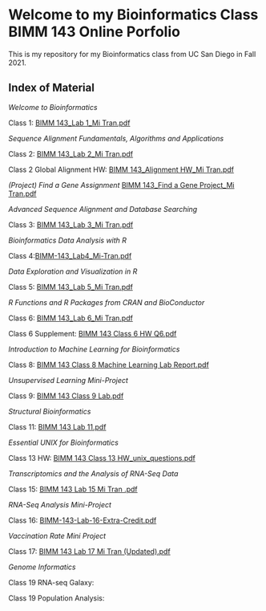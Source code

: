 # Welcome to my Bioinformatics Class BIMM 143 Online Porfolio

This is my repository for my Bioinformatics class from UC San Diego in Fall 2021. 

## Index of Material

*Welcome to Bioinformatics*

Class 1: [BIMM 143_Lab 1_Mi Tran.pdf](https://github.com/huemi25/BIMM-143/files/7666291/BIMM.143_Lab.1_Mi.Tran.pdf)

*Sequence Alignment Fundamentals, Algorithms and Applications*

Class 2: [BIMM 143_Lab 2_Mi Tran.pdf](https://github.com/huemi25/BIMM-143/files/7666301/BIMM.143_Lab.2_Mi.Tran.pdf)

Class 2 Global Alignment HW: [BIMM 143_Alignment HW_Mi Tran.pdf](https://github.com/huemi25/BIMM-143/files/7666328/BIMM.143_Alignment.HW_Mi.Tran.pdf)

*(Project) Find a Gene Assignment*
[BIMM 143_Find a Gene Project_Mi Tran.pdf](https://github.com/huemi25/BIMM-143/files/7666311/BIMM.143_Find.a.Gene.Project_Mi.Tran.pdf)

*Advanced Sequence Alignment and Database Searching*

Class 3: [BIMM 143_Lab 3_Mi Tran.pdf](https://github.com/huemi25/BIMM-143/files/7666337/BIMM.143_Lab.3_Mi.Tran.pdf)

*Bioinformatics Data Analysis with R*

Class 4:[BIMM-143_Lab4_Mi-Tran.pdf](https://github.com/huemi25/BIMM-143/files/7666370/BIMM-143_Lab4_Mi-Tran.pdf)

*Data Exploration and Visualization in R*

Class 5: [BIMM 143_Lab 5_Mi Tran.pdf](https://github.com/huemi25/BIMM-143/files/7666378/BIMM.143_Lab.5_Mi.Tran.pdf)

*R Functions and R Packages from CRAN and BioConductor*

Class 6: [BIMM 143_Lab 6_Mi Tran.pdf](https://github.com/huemi25/BIMM-143/files/7666381/BIMM.143_Lab.6_Mi.Tran.pdf)

Class 6 Supplement: [BIMM 143 Class 6 HW Q6.pdf](https://github.com/huemi25/BIMM-143/files/7666399/BIMM.143.Class.6.HW.Q6.pdf)

*Introduction to Machine Learning for Bioinformatics*

Class 8: [BIMM 143 Class 8 Machine Learning Lab Report.pdf](https://github.com/huemi25/BIMM-143/files/7666411/BIMM.143.Class.8.Machine.Learning.Lab.Report.pdf)

*Unsupervised Learning Mini-Project*

Class 9: [BIMM 143 Class 9 Lab.pdf](https://github.com/huemi25/BIMM-143/files/7666434/BIMM.143.Class.9.Lab.pdf)

*Structural Bioinformatics*

Class 11: [BIMM 143 Lab 11.pdf](https://github.com/huemi25/BIMM-143/files/7666445/BIMM.143.Lab.11.pdf)

*Essential UNIX for Bioinformatics*

Class 13 HW: [BIMM 143 Class 13 HW_unix_questions.pdf](https://github.com/huemi25/BIMM-143/files/7666454/BIMM.143.Class.13.HW_unix_questions.pdf)

*Transcriptomics and the Analysis of RNA-Seq Data*

Class 15: [BIMM 143 Lab 15 Mi Tran .pdf](https://github.com/huemi25/BIMM-143/files/7666461/BIMM.143.Lab.15.Mi.Tran.pdf)

*RNA-Seq Analysis Mini-Project*

Class 16: [BIMM-143-Lab-16-Extra-Credit.pdf](https://github.com/huemi25/BIMM-143/files/7666470/BIMM-143-Lab-16-Extra-Credit.pdf)

*Vaccination Rate Mini Project*

Class 17: [BIMM 143 Lab 17 Mi Tran (Updated).pdf](https://github.com/huemi25/BIMM-143/files/7666475/BIMM.143.Lab.17.Mi.Tran.Updated.pdf)

*Genome Informatics*

Class 19 RNA-seq Galaxy: 

Class 19 Population Analysis: 

